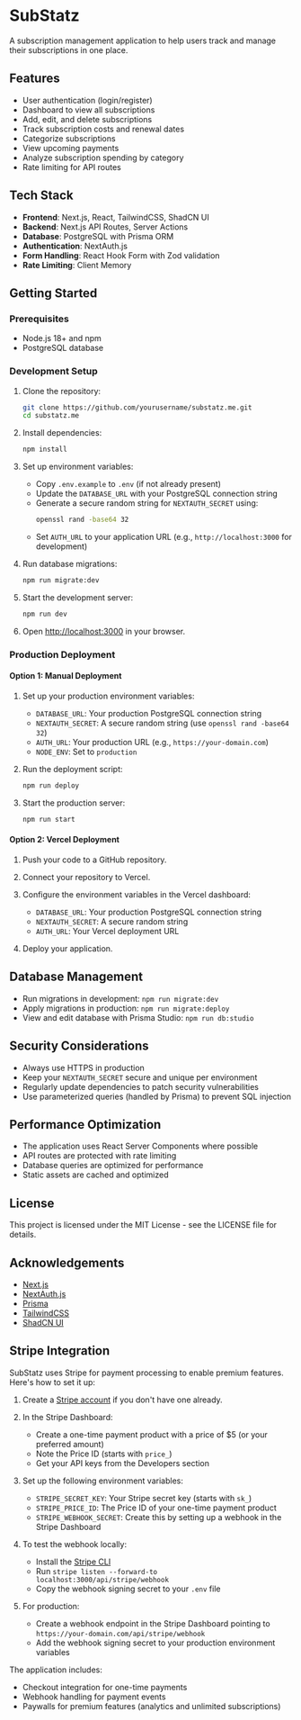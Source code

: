 # SubStatz

A subscription management application to help users track and manage their subscriptions in one place.

## Features

- User authentication (login/register)
- Dashboard to view all subscriptions
- Add, edit, and delete subscriptions
- Track subscription costs and renewal dates
- Categorize subscriptions
- View upcoming payments
- Analyze subscription spending by category
- Rate limiting for API routes

## Tech Stack

- **Frontend**: Next.js, React, TailwindCSS, ShadCN UI
- **Backend**: Next.js API Routes, Server Actions
- **Database**: PostgreSQL with Prisma ORM
- **Authentication**: NextAuth.js
- **Form Handling**: React Hook Form with Zod validation
- **Rate Limiting**: Client Memory

## Getting Started

### Prerequisites

- Node.js 18+ and npm
- PostgreSQL database

### Development Setup

1. Clone the repository:

   ```bash
   git clone https://github.com/yourusername/substatz.me.git
   cd substatz.me
   ```

2. Install dependencies:

   ```bash
   npm install
   ```

3. Set up environment variables:

   - Copy `.env.example` to `.env` (if not already present)
   - Update the `DATABASE_URL` with your PostgreSQL connection string
   - Generate a secure random string for `NEXTAUTH_SECRET` using:
     ```bash
     openssl rand -base64 32
     ```
   - Set `AUTH_URL` to your application URL (e.g., `http://localhost:3000` for development)

4. Run database migrations:

   ```bash
   npm run migrate:dev
   ```

5. Start the development server:

   ```bash
   npm run dev
   ```

6. Open [http://localhost:3000](http://localhost:3000) in your browser.

### Production Deployment

#### Option 1: Manual Deployment

1. Set up your production environment variables:

   - `DATABASE_URL`: Your production PostgreSQL connection string
   - `NEXTAUTH_SECRET`: A secure random string (use `openssl rand -base64 32`)
   - `AUTH_URL`: Your production URL (e.g., `https://your-domain.com`)
   - `NODE_ENV`: Set to `production`

2. Run the deployment script:

   ```bash
   npm run deploy
   ```

3. Start the production server:
   ```bash
   npm run start
   ```

#### Option 2: Vercel Deployment

1. Push your code to a GitHub repository.

2. Connect your repository to Vercel.

3. Configure the environment variables in the Vercel dashboard:

   - `DATABASE_URL`: Your production PostgreSQL connection string
   - `NEXTAUTH_SECRET`: A secure random string
   - `AUTH_URL`: Your Vercel deployment URL

4. Deploy your application.

## Database Management

- Run migrations in development: `npm run migrate:dev`
- Apply migrations in production: `npm run migrate:deploy`
- View and edit database with Prisma Studio: `npm run db:studio`

## Security Considerations

- Always use HTTPS in production
- Keep your `NEXTAUTH_SECRET` secure and unique per environment
- Regularly update dependencies to patch security vulnerabilities
- Use parameterized queries (handled by Prisma) to prevent SQL injection

## Performance Optimization

- The application uses React Server Components where possible
- API routes are protected with rate limiting
- Database queries are optimized for performance
- Static assets are cached and optimized

## License

This project is licensed under the MIT License - see the LICENSE file for details.

## Acknowledgements

- [Next.js](https://nextjs.org/)
- [NextAuth.js](https://next-auth.js.org/)
- [Prisma](https://www.prisma.io/)
- [TailwindCSS](https://tailwindcss.com/)
- [ShadCN UI](https://ui.shadcn.com/)

## Stripe Integration

SubStatz uses Stripe for payment processing to enable premium features. Here's how to set it up:

1. Create a [Stripe account](https://stripe.com) if you don't have one already.

2. In the Stripe Dashboard:

   - Create a one-time payment product with a price of $5 (or your preferred amount)
   - Note the Price ID (starts with `price_`)
   - Get your API keys from the Developers section

3. Set up the following environment variables:

   - `STRIPE_SECRET_KEY`: Your Stripe secret key (starts with `sk_`)
   - `STRIPE_PRICE_ID`: The Price ID of your one-time payment product
   - `STRIPE_WEBHOOK_SECRET`: Create this by setting up a webhook in the Stripe Dashboard

4. To test the webhook locally:

   - Install the [Stripe CLI](https://stripe.com/docs/stripe-cli)
   - Run `stripe listen --forward-to localhost:3000/api/stripe/webhook`
   - Copy the webhook signing secret to your `.env` file

5. For production:
   - Create a webhook endpoint in the Stripe Dashboard pointing to `https://your-domain.com/api/stripe/webhook`
   - Add the webhook signing secret to your production environment variables

The application includes:

- Checkout integration for one-time payments
- Webhook handling for payment events
- Paywalls for premium features (analytics and unlimited subscriptions)

```

```
